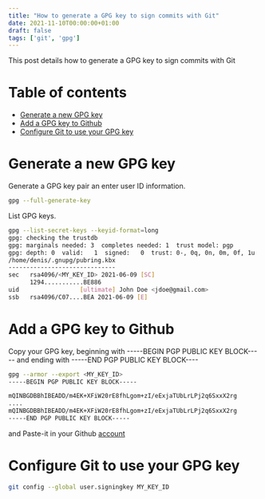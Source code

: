 ```yaml
---
title: "How to generate a GPG key to sign commits with Git"
date: 2021-11-10T00:00:00+01:00
draft: false
tags: ['git', 'gpg']
---
```


This post details how to generate a GPG key to sign commits with Git

# Table of contents

* [Generate a new GPG key](#generate-a-new-gpg_key)
* [Add a GPG key to Github](#add-a-gpg-key-to-github)
* [Configure Git to use your GPG key](#configure-git-to-use-your-gpg-key)

# Generate a new GPG key

Generate a GPG key pair an enter user ID information.

```bash
gpg --full-generate-key
```

List GPG keys. 

```bash
gpg --list-secret-keys --keyid-format=long
gpg: checking the trustdb
gpg: marginals needed: 3  completes needed: 1  trust model: pgp
gpg: depth: 0  valid:   1  signed:   0  trust: 0-, 0q, 0n, 0m, 0f, 1u
/home/denis/.gnupg/pubring.kbx
------------------------------
sec   rsa4096/<MY_KEY_ID> 2021-06-09 [SC]
      1294...........BE886
uid                 [ultimate] John Doe <jdoe@gmail.com>
ssb   rsa4096/C07....BEA 2021-06-09 [E]
```

# Add a GPG key to Github

Copy your GPG key, beginning with -----BEGIN PGP PUBLIC KEY BLOCK----- and ending with -----END PGP PUBLIC KEY BLOCK----

```bash
gpg --armor --export <MY_KEY_ID>
-----BEGIN PGP PUBLIC KEY BLOCK-----

mQINBGDBBhIBEADD/m4EK+XFiW20rE8fhLgom+zI/eExjaTUbLrLPj2q6SxxX2rg
....
mQINBGDBBhIBEADD/m4EK+XFiW20rE8fhLgom+zI/eExjaTUbLrLPj2q6SxxX2rg
-----END PGP PUBLIC KEY BLOCK-----
```

and Paste-it in your Github [account](https://github.com/settings/keys)

# Configure Git to use your GPG key

```bash
git config --global user.signingkey MY_KEY_ID
```
